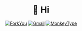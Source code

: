 <h1 align="center">👋 Hi</h1>
<div align="center">
  
[![ForkYou](https://img.shields.io/badge/ForkYou-805412?style=flat&logo=dev.to&logoColor=white)](https://forkyou.dev/profile/lkshaybnvqkfh)
[![Gmail](https://img.shields.io/badge/Gmail-%23EA4335.svg?logo=gmail&logoColor=white)](mailto:08lakshay@gmail.com)
[![MonkeyType](https://img.shields.io/badge/MonkeyType-5e5e56?style=flat&logo=monkeytype&logoColor=yellow)](https://monkeytype.com/profile/aspect3012)

</div>





